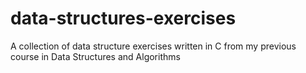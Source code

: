 # data-structures-exercises
A collection of data structure exercises written in C from my previous course in Data Structures and Algorithms
